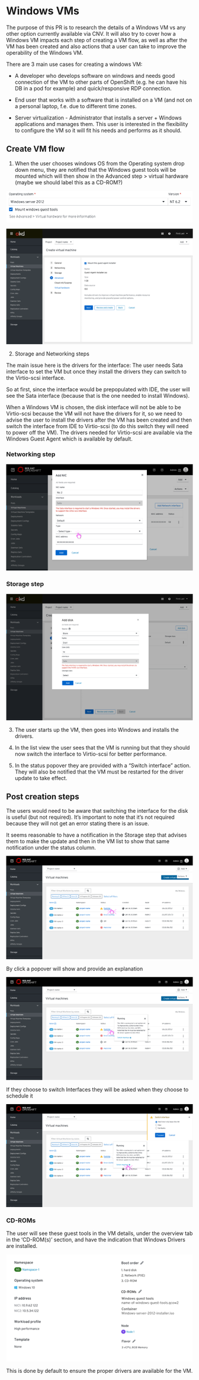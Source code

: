 # Windows VMs

The purpose of this PR is to research the details of a Windows VM vs any other option currently available via CNV. It will also try to cover how a Windows VM impacts each step of creating a VM flow, as well as after the VM has been created and also actions that  a user can take to improve the operability of the Windows VM.

There are 3 main use cases for creating a windows VM:

- A developer who develops software on windows and needs good connection of the VM to other parts of OpenShift (e.g. he can have his DB in a pod for example) and quick/responsive RDP connection.

- End user that works with a software that is installed on a VM (and not on a personal laptop, f.e. due to different time zones.

- Server virtualization - Administrator that installs a server + Windows applications and manages them. This user is interested in the flexibility to configure the VM so it will fit his needs and performs as it should.

## Create VM flow  

1. When the user chooses windows OS from the Operating system drop down menu, they are notified that the Windows guest tools will be mounted which will then show in the Advanced step > virtual hardware (maybe we should label this as a CD-ROM?)

![user chooses windows OS from the Operating system drop down menu](img/General1.png)

![user is notified that Windows guest tools will be mounted](img/General2advanced.png)

2. Storage and Networking steps

The main issue here is the drivers for the interface: The user needs Sata interface to set the VM but once they install the drivers they can switch to the Virtio-scsi interface.

So at first, since the interface would be prepopulated with IDE, the user will see the Sata interface (because that is the one needed to install Windows).

When a Windows VM is chosen, the disk interface will not be able to be Virtio-scsi because the VM will not have the drivers for it, so we need to advise the user to install the drivers after the VM has been created and then switch the interface from IDE to Virtio-scsi (to do this switch they will need to power off the VM).
The drivers needed for Virtio-scsi are available via the Windows Guest Agent which is available by default.

### Networking step

![user is notified about the drivers](img/Networking1.png)

### Storage step

![user is notified about the drivers](img/Storage1.png)

3. The user starts up the VM, then goes into Windows and installs the drivers.

4. In the list view the user sees that the VM is running but that they should now switch the interface to Virtio-scsi for better performance.

5. In the status popover they are provided with a “Switch interface” action. They will also be notified that the VM must be restarted for the driver update to take effect.

## Post creation steps

The users would need to be aware that switching the interface for the disk is useful (but not required). It’s important to note that it’s not required because they will not get an error stating there is an issue.

It seems reasonable to have a notification in the Storage step that advises them to make the update and then in the VM list to show that same notification under the status column.

![user is notified that something is going on with this VM](img/Notification1.png)

By click a popover will show and provide an explanation

![Popover with explanation](img/NotificationPopover.png)

If they choose to switch Interfaces they will be asked when they choose to schedule it

![user can schedule to switch interface](img/SwitchInterface.png)

### CD-ROMs

The user will see these guest tools in the VM details, under the overview tab in the ‘CD-ROM(s)’ section, and have the indication that Windows Drivers are installed.

![guest agent tools](img/CDROMs.png)

This is done by default to ensure the proper drivers are available for the VM.
